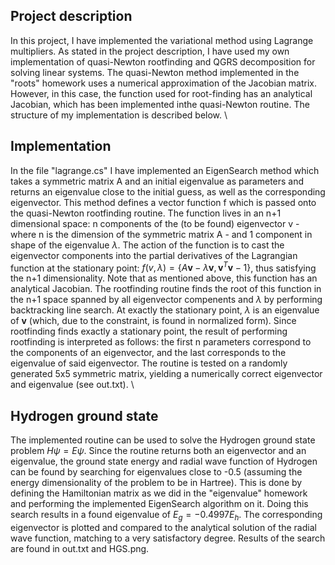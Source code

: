 ## Project description
In this project, I have implemented the variational method using Lagrange multipliers. As stated in the project description, I have used my own implementation of quasi-Newton rootfinding and QGRS decomposition for solving linear systems. The quasi-Newton method implemented in the "roots" homework uses a numerical approximation of the Jacobian matrix. However, in this case, the function used for root-finding has an analytical Jacobian, which has been implemented inthe quasi-Newton routine. The structure of my implementation is described below.
\\
## Implementation
In the file "lagrange.cs" I have implemented an EigenSearch method which takes a symmetric matrix A and an initial eigenvalue as parameters and returns an eigenvalue close to the initial guess, as well as the corresponding eigenvector. This method defines a vector function f which is passed onto the quasi-Newton rootfinding routine. The function lives in an n+1 dimensional space: n components of the (to be found) eigenvector v - where n is the dimension of the symmetric matrix A - and 1 component in shape of the eigenvalue $\lambda$. The action of the function is to cast the eigenvector components into the partial derivatives of the Lagrangian function at the stationary point: $f(v,\lambda) = \{A\textbf{v} - \lambda \textbf{v}, \textbf{v}^T\textbf{v}-1\}$, thus satisfying the n+1 dimensionality. Note that as mentioned above, this function has an analytical Jacobian. The rootfinding routine finds the root of this function in the n+1 space spanned by all eigenvector compenents and $\lambda$ by performing backtracking line search. At exactly the stationary point, $\lambda$ is an eigenvalue of $\textbf{v}$ (which, due to the constraint, is found in normalized form). Since rootfinding finds exactly a stationary point, the result of performing rootfinding is interpreted as follows: the first n parameters correspond to the components of an eigenvector, and the last corresponds to the eigenvalue of said eigenvector. The routine is tested on a randomly generated 5x5 symmetric matrix, yielding a numerically correct eigenvector and eigenvalue (see out.txt).
\\
## Hydrogen ground state
The implemented routine can be used to solve the Hydrogen ground state problem $H\psi = E\psi$. Since the routine returns both an eigenvector and an eigenvalue, the ground state energy and radial wave function of Hydrogen can be found by searching for eigenvalues close to -0.5 (assuming the energy dimensionality of the problem to be in Hartree). This is done by defining the Hamiltonian matrix as we did in the "eigenvalue" homework and performing the implemented EigenSearch algorithm on it. Doing this search results in a found eigenvalue of $E_g = -0.4997 E_h$. The corresponding eigenvector is plotted and compared to the analytical solution of the radial wave function, matching to a very satisfactory degree. Results of the search are found in out.txt and HGS.png.      
